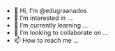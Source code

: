 - 👋 Hi, I’m @edugraanados
- 👀 I’m interested in ...
- 🌱 I’m currently learning ...
- 💞️ I’m looking to collaborate on ...
- 📫 How to reach me ...

<!---
edugraanados/edugraanados is a ✨ special ✨ repository because its `README.md` (this file) appears on your GitHub profile.
You can click the Preview link to take a look at your changes.
--->
